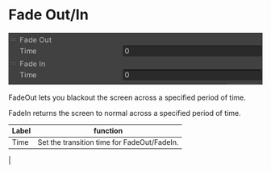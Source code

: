 
# Fade Out/In
![FadeOutIn](img/FadeOutIn.jpg)

FadeOut lets you blackout the screen across a specified period of time.

FadeIn returns the screen to normal across a specified period of time.

|  Label |  function  |
| ----   | ---- |
| Time | Set the transition time for FadeOut/FadeIn.
 |